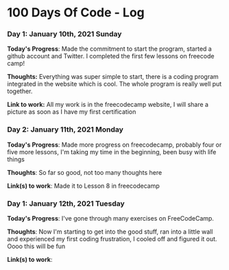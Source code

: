 # 100 Days Of Code - Log

### Day 1: January 10th, 2021 Sunday

**Today's Progress**: Made the commitment to start the program, started a github account and Twitter. I completed the first few lessons on freecode camp!

**Thoughts:** Everything was super simple to start, there is a coding program integrated in the website which is cool. The whole program is really well put together.

**Link to work:** All my work is in the freecodecamp website, I will share a picture as soon as I have my first certification

### Day 2: January 11th, 2021 Monday

**Today's Progress**: Made more progress on freecodecamp, probably four or five more lessons, I'm taking my time in the beginning, been busy with life things

**Thoughts**: So far so good, not too many thoughts here

**Link(s) to work**: Made it to Lesson 8 in freecodecamp

### Day 1: January 12th, 2021 Tuesday

**Today's Progress**: I've gone through many exercises on FreeCodeCamp.

**Thoughts**: Now I'm starting to get into the good stuff, ran into a little wall and experienced my first coding frustration, I cooled off and figured it out. Oooo this will be fun

**Link(s) to work**: 
